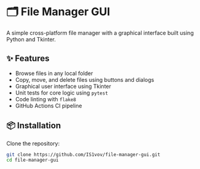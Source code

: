 # 🗂️ File Manager GUI

A simple cross-platform file manager with a graphical interface built using Python and Tkinter.

## ✨ Features

- Browse files in any local folder
- Copy, move, and delete files using buttons and dialogs
- Graphical user interface using Tkinter
- Unit tests for core logic using `pytest`
- Code linting with `flake8`
- GitHub Actions CI pipeline

## 📦 Installation

Clone the repository:

```bash
git clone https://github.com/IS1vov/file-manager-gui.git
cd file-manager-gui
```
